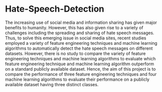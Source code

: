 # Hate-Speech-Detection
The increasing use of social media and information sharing has given major benefits to humanity. However, this has also given rise to a variety of challenges including the spreading and sharing of hate speech messages. Thus, to solve this emerging issue in social media sites, recent studies employed a variety of feature engineering techniques and machine learning algorithms to automatically detect the hate speech messages on different datasets. However,  there is no study to compare the variety of feature engineering techniques and machine learning algorithms to evaluate which feature engineering technique and machine learning algorithm outperform on a standard publicly available dataset. Hence, the aim of this project is to compare the performance of three feature engineering techniques and four machine learning algorithms to evaluate their performance on a publicly available dataset having three distinct classes. 
